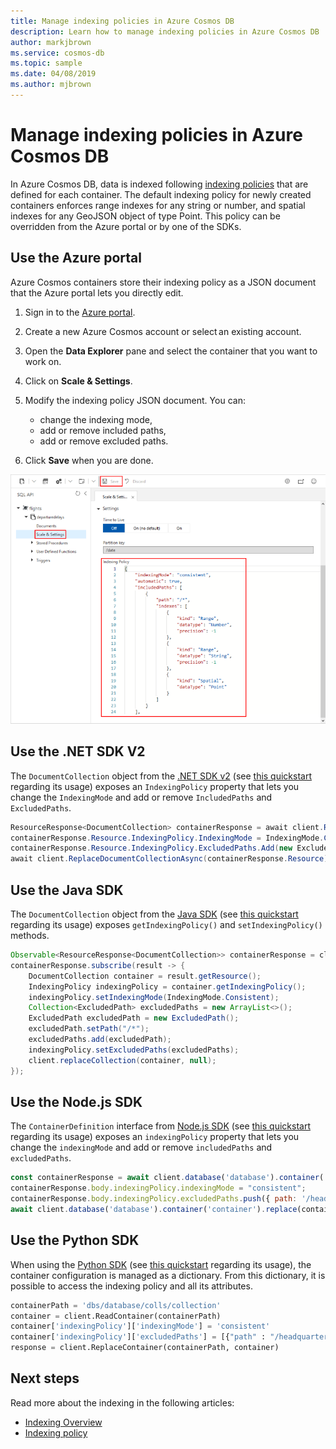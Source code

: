 ```yaml
---
title: Manage indexing policies in Azure Cosmos DB
description: Learn how to manage indexing policies in Azure Cosmos DB
author: markjbrown
ms.service: cosmos-db
ms.topic: sample
ms.date: 04/08/2019
ms.author: mjbrown
---
```


# Manage indexing policies in Azure Cosmos DB

In Azure Cosmos DB, data is indexed following [indexing policies](index-policy.md) that are defined for each container. The default indexing policy for newly created containers enforces range indexes for any string or number, and spatial indexes for any GeoJSON object of type Point. This policy can be overridden from the Azure portal or by one of the SDKs.

## Use the Azure portal

Azure Cosmos containers store their indexing policy as a JSON document that the Azure portal lets you directly edit.

1. Sign in to the [Azure portal](https://portal.azure.com/).

1. Create a new Azure Cosmos account or select an existing account.

1. Open the **Data Explorer** pane and select the container that you want to work on.

1. Click on **Scale & Settings**.

1. Modify the indexing policy JSON document. You can:
    - change the indexing mode,
    - add or remove included paths,
    - add or remove excluded paths.

1. Click **Save** when you are done.

![Manage Indexing using Azure portal](./media/how-to-manage-indexing-policy/indexing-policy-portal.png)

## Use the .NET SDK V2

The `DocumentCollection` object from the [.NET SDK v2](https://www.nuget.org/packages/Microsoft.Azure.DocumentDB/) (see [this quickstart](create-sql-api-dotnet.md) regarding its usage) exposes an `IndexingPolicy` property that lets you change the `IndexingMode` and add or remove `IncludedPaths` and `ExcludedPaths`.

```csharp
ResourceResponse<DocumentCollection> containerResponse = await client.ReadDocumentCollectionAsync(UriFactory.CreateDocumentCollectionUri("database", "container"));
containerResponse.Resource.IndexingPolicy.IndexingMode = IndexingMode.Consistent;
containerResponse.Resource.IndexingPolicy.ExcludedPaths.Add(new ExcludedPath { Path = "/headquarters/employees/?" });
await client.ReplaceDocumentCollectionAsync(containerResponse.Resource);
```

## Use the Java SDK

The `DocumentCollection` object from the [Java SDK](https://mvnrepository.com/artifact/com.microsoft.azure/azure-cosmosdb) (see [this quickstart](create-sql-api-java.md) regarding its usage) exposes `getIndexingPolicy()` and `setIndexingPolicy()` methods.

```java
Observable<ResourceResponse<DocumentCollection>> containerResponse = client.readCollection(collectionLink, null);
containerResponse.subscribe(result -> {
    DocumentCollection container = result.getResource();
    IndexingPolicy indexingPolicy = container.getIndexingPolicy();
    indexingPolicy.setIndexingMode(IndexingMode.Consistent);
    Collection<ExcludedPath> excludedPaths = new ArrayList<>();
    ExcludedPath excludedPath = new ExcludedPath();
    excludedPath.setPath("/*");
    excludedPaths.add(excludedPath);
    indexingPolicy.setExcludedPaths(excludedPaths);
    client.replaceCollection(container, null);
});
```

## Use the Node.js SDK

The `ContainerDefinition` interface from [Node.js SDK](https://www.npmjs.com/package/@azure/cosmos) (see [this quickstart](create-sql-api-nodejs.md) regarding its usage) exposes an `indexingPolicy` property that lets you change the `indexingMode` and add or remove `includedPaths` and `excludedPaths`.

```javascript
const containerResponse = await client.database('database').container('container').read();
containerResponse.body.indexingPolicy.indexingMode = "consistent";
containerResponse.body.indexingPolicy.excludedPaths.push({ path: '/headquarters/employees/?' });
await client.database('database').container('container').replace(containerResponse.body);
```

## Use the Python SDK

When using the [Python SDK](https://pypi.org/project/azure-cosmos/) (see [this quickstart](create-sql-api-python.md) regarding its usage), the container configuration is managed as a dictionary. From this dictionary, it is possible to access the indexing policy and all its attributes.

```python
containerPath = 'dbs/database/colls/collection'
container = client.ReadContainer(containerPath)
container['indexingPolicy']['indexingMode'] = 'consistent'
container['indexingPolicy']['excludedPaths'] = [{"path" : "/headquarters/employees/?"}]
response = client.ReplaceContainer(containerPath, container)
```

## Next steps

Read more about the indexing in the following articles:

- [Indexing Overview](index-overview.md)
- [Indexing policy](index-policy.md)
